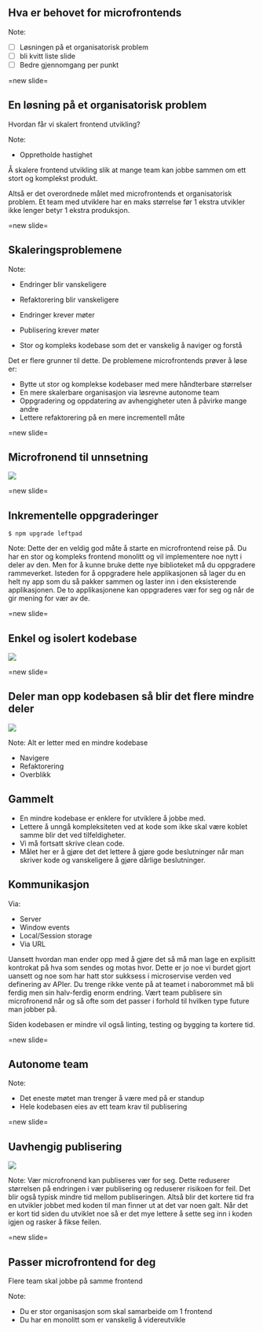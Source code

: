 ## Hva er behovet for microfrontends

Note:
- [ ] Løsningen på et organisatorisk problem
- [ ] bli kvitt liste slide
- [ ] Bedre gjennomgang per punkt

=new slide=

<!-- <img src="https://media.giphy.com/media/ukMiDlCmdv2og/giphy.gif" width="80%"/> -->

<!-- =new slide= -->

## En løsning på et organisatorisk problem

Hvordan får vi skalert frontend utvikling?

Note:

- Oppretholde hastighet

Å skalere frontend utvikling slik at mange team kan jobbe sammen om ett stort og komplekst produkt.

Altså er det overordnede målet med microfrontends et organisatorisk problem. Et team med utviklere har en maks størrelse før 1 ekstra utvikler ikke lenger betyr 1 ekstra produksjon.

=new slide=

## Skaleringsproblemene

Note:
- Endringer blir vanskeligere
- Refaktorering blir vanskeligere
- Endringer krever møter
- Publisering krever møter

- Stor og kompleks kodebase som det er vanskelig å naviger og forstå

Det er flere grunner til dette. De problemene microfrontends prøver å løse er:

- Bytte ut stor og komplekse kodebaser med mere håndterbare størrelser
- En mere skalerbare organisasjon via løsrevne autonome team
- Oppgradering og oppdatering av avhengigheter uten å påvirke mange andre
- Lettere refaktorering på en mere incrementell måte

=new slide=

## Microfronend til unnsetning

<img src="https://media.giphy.com/media/mMmr83fKDHok4ihdrI/giphy.gif">

=new slide=

## Inkrementelle oppgraderinger

```
$ npm upgrade leftpad
```

Note:
Dette der en veldig god måte å starte en microfrontend reise på. Du har en stor og kompleks frontend monolitt og vil implementere noe nytt i deler av den. Men for å kunne bruke dette nye biblioteket må du oppgradere rammeverket. Isteden for å oppgradere hele applikasjonen så lager du en helt ny app som du så pakker sammen og laster inn i den eksisterende applikasjonen. De to applikasjonene kan oppgraderes vær for seg og når de gir mening for vær av de.

=new slide=

## Enkel og isolert kodebase

<img src="https://media.giphy.com/media/SYXXT4vkT7I4nGWPhI/giphy.gif">

=new slide=

<!-- ## Om man deler opp en monolitt i mindre biter så blir bitene mindre en monolitten -->

## Deler man opp kodebasen så blir det flere mindre deler

<img src="https://media.giphy.com/media/vQqeT3AYg8S5O/giphy.gif"> <!-- .element: class="fragment" -->

<!-- <img src="https://media.giphy.com/media/lJ0JGfNBrRWJVCRChd/giphy.gif"> -->

Note:
Alt er letter med en mindre kodebase

- Navigere
- Refaktorering
- Overblikk

## Gammelt

- En mindre kodebase er enklere for utviklere å jobbe med.
- Lettere å unngå kompleksiteten ved at kode som ikke skal være koblet samme blir det ved tilfeldigheter.
- Vi må fortsatt skrive clean code.
- Målet her er å gjøre det det lettere å gjøre gode beslutninger når man skriver kode og vanskeligere å gjøre dårlige beslutninger.

## Kommunikasjon

Via:

- Server
- Window events
- Local/Session storage
- Via URL

Uansett hvordan man ender opp med å gjøre det så må man lage en explisitt kontrokat på hva som sendes og motas hvor. Dette er jo noe vi burdet gjort uansett og noe som har hatt stor sukksess i microservise verden ved definering av APIer. Du trenge rikke vente på at teamet i naborommet må bli ferdig men sin halv-ferdig enorm endring. Vært team publisere sin microfronend når og så ofte som det passer i forhold til hvilken type future man jobber på.

Siden kodebasen er mindre vil også linting, testing og bygging ta kortere tid.

=new slide=

## Autonome team

Note:

- Det eneste møtet man trenger å være med på er standup
- Hele kodebasen eies av ett team krav til publisering

=new slide=

## Uavhengig publisering

<img src="https://media.giphy.com/media/uFtywzELtkFzi/giphy.gif">

Note:
Vær microfronend kan publiseres vær for seg. Dette reduserer størrelsen på endringen i vær publisering og reduserer risikoen for feil. Det blir også typisk mindre tid mellom publiseringen. Altså blir det kortere tid fra en utvikler jobbet med koden til man finner ut at det var noen galt. Når det er kort tid siden du utviklet noe så er det mye lettere å sette seg inn i koden igjen og rasker å fikse feilen.

=new slide=

## Passer microfrontend for deg

Flere team skal jobbe på samme frontend

Note:

- Du er stor organisasjon som skal samarbeide om 1 frontend
- Du har en monolitt som er vanskelig å videreutvikle
